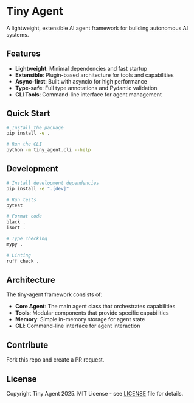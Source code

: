 # Tiny Agent

A lightweight, extensible AI agent framework for building autonomous AI systems.

## Features

- **Lightweight**: Minimal dependencies and fast startup
- **Extensible**: Plugin-based architecture for tools and capabilities
- **Async-first**: Built with asyncio for high performance
- **Type-safe**: Full type annotations and Pydantic validation
- **CLI Tools**: Command-line interface for agent management

## Quick Start

```bash
# Install the package
pip install -e .

# Run the CLI
python -m tiny_agent.cli --help
```

## Development

```bash
# Install development dependencies
pip install -e ".[dev]"

# Run tests
pytest

# Format code
black .
isort .

# Type checking
mypy .

# Linting
ruff check .
```

## Architecture

The tiny-agent framework consists of:

- **Core Agent**: The main agent class that orchestrates capabilities
- **Tools**: Modular components that provide specific capabilities
- **Memory**: Simple in-memory storage for agent state
- **CLI**: Command-line interface for agent interaction

## Contribute
Fork this repo and create a PR request.

## License

Copyright Tiny Agent 2025. MIT License - see [LICENSE](LICENSE) file for details.
